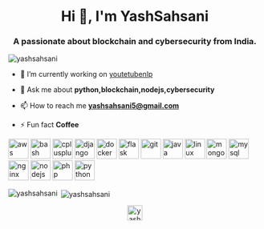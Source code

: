 <h1 align="center">Hi 👋, I'm YashSahsani</h1>
<h3 align="center">A passionate about blockchain and cybersecurity from India.</h3>

<p align="left"> <img src="https://komarev.com/ghpvc/?username=yashsahsani" alt="yashsahsani" /> </p>

- 🔭 I’m currently working on [youtetubenlp](https://github.com/YouTubeNLP)

- 💬 Ask me about **python,blockchain,nodejs,cybersecurity**

- 📫 How to reach me **yashsahsani5@gmail.com**

- ⚡ Fun fact **Coffee**

<p align="left"><img src="https://devicons.github.io/devicon/devicon.git/icons/amazonwebservices/amazonwebservices-original-wordmark.svg" alt="aws" width="40" height="40"/> <img src="https://www.vectorlogo.zone/logos/gnu_bash/gnu_bash-icon.svg" alt="bash" width="40" height="40"/> <img src="https://devicons.github.io/devicon/devicon.git/icons/cplusplus/cplusplus-original.svg" alt="cplusplus" width="40" height="40"/> <img src="https://devicons.github.io/devicon/devicon.git/icons/django/django-original.svg" alt="django" width="40" height="40"/> <img src="https://devicons.github.io/devicon/devicon.git/icons/docker/docker-original-wordmark.svg" alt="docker" width="40" height="40"/> <img src="https://www.vectorlogo.zone/logos/pocoo_flask/pocoo_flask-icon.svg" alt="flask" width="40" height="40"/> <img src="https://www.vectorlogo.zone/logos/git-scm/git-scm-icon.svg" alt="git" width="40" height="40"/> <img src="https://devicons.github.io/devicon/devicon.git/icons/java/java-original-wordmark.svg" alt="java" width="40" height="40"/> <img src="https://devicons.github.io/devicon/devicon.git/icons/linux/linux-original.svg" alt="linux" width="40" height="40"/> <img src="https://devicons.github.io/devicon/devicon.git/icons/mongodb/mongodb-original-wordmark.svg" alt="mongodb" width="40" height="40"/> <img src="https://devicons.github.io/devicon/devicon.git/icons/mysql/mysql-original-wordmark.svg" alt="mysql" width="40" height="40"/> <img src="https://devicons.github.io/devicon/devicon.git/icons/nginx/nginx-original.svg" alt="nginx" width="40" height="40"/> <img src="https://devicons.github.io/devicon/devicon.git/icons/nodejs/nodejs-original-wordmark.svg" alt="nodejs" width="40" height="40"/> <img src="https://devicons.github.io/devicon/devicon.git/icons/php/php-original.svg" alt="php" width="40" height="40"/> <img src="https://devicons.github.io/devicon/devicon.git/icons/python/python-original.svg" alt="python" width="40" height="40"/></p><p><img align="left" src="https://github-readme-stats.vercel.app/api/top-langs/?username=yashsahsani&layout=compact&hide=html" alt="yashsahsani" /></p>

<p>&nbsp;<img align="center" src="https://github-readme-stats.vercel.app/api?username=YashSahsani&&show_icons=true&title_color=ffffff&icon_color=bb2acf&text_color=daf7dc&bg_color=151515" alt="yashsahsani" /></p>

<p align="center">
<a href="https://linkedin.com/in/yash-sahsani-18it112" target="blank"><img align="center" src="https://cdn.jsdelivr.net/npm/simple-icons@3.0.1/icons/linkedin.svg" alt="yash-sahsani" height="30" width="30" /></a>
</p>
